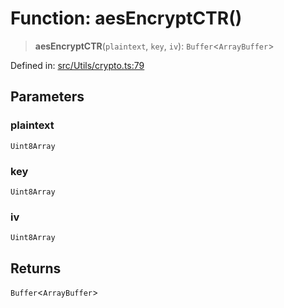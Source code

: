 # Function: aesEncryptCTR()

> **aesEncryptCTR**(`plaintext`, `key`, `iv`): `Buffer`\<`ArrayBuffer`\>

Defined in: [src/Utils/crypto.ts:79](https://github.com/Fokusdotid/Baileys/blob/c2e37a764497a58082d1525ba2f083f341e3eefa/src/Utils/crypto.ts#L79)

## Parameters

### plaintext

`Uint8Array`

### key

`Uint8Array`

### iv

`Uint8Array`

## Returns

`Buffer`\<`ArrayBuffer`\>
